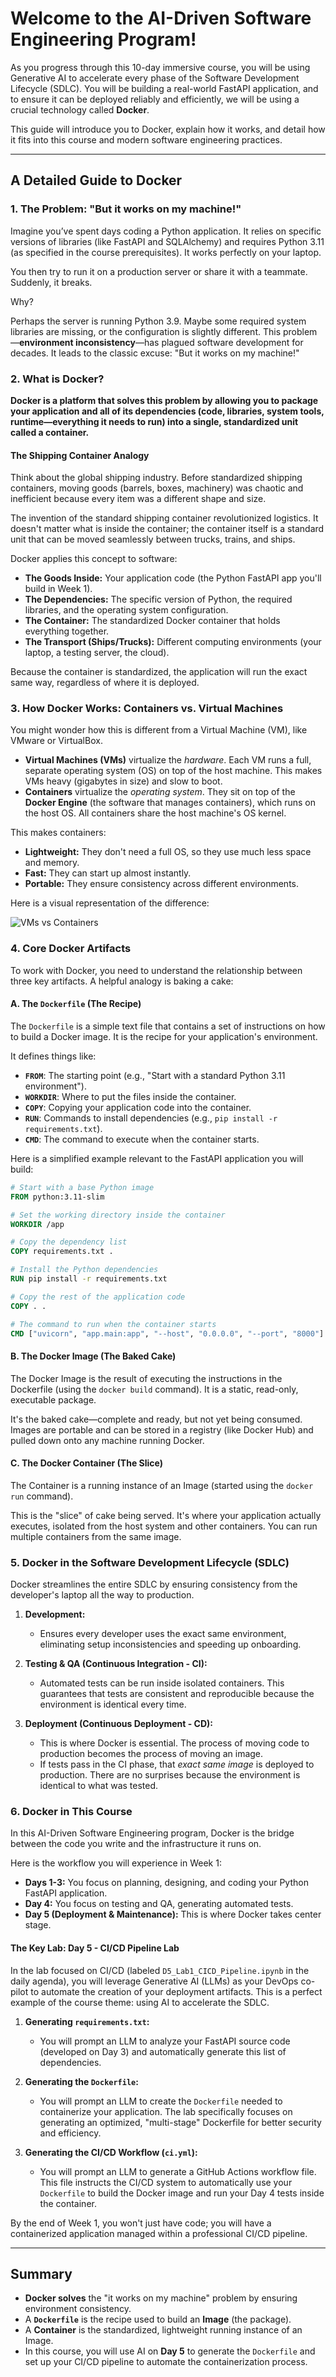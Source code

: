 # Welcome to the AI-Driven Software Engineering Program!

As you progress through this 10-day immersive course, you will be using Generative AI to accelerate every phase of the Software Development Lifecycle (SDLC). You will be building a real-world FastAPI application, and to ensure it can be deployed reliably and efficiently, we will be using a crucial technology called **Docker**.

This guide will introduce you to Docker, explain how it works, and detail how it fits into this course and modern software engineering practices.

-----

## A Detailed Guide to Docker

### 1. The Problem: "But it works on my machine!"

Imagine you’ve spent days coding a Python application. It relies on specific versions of libraries (like FastAPI and SQLAlchemy) and requires Python 3.11 (as specified in the course prerequisites). It works perfectly on your laptop.

You then try to run it on a production server or share it with a teammate. Suddenly, it breaks.

Why?

Perhaps the server is running Python 3.9. Maybe some required system libraries are missing, or the configuration is slightly different. This problem—**environment inconsistency**—has plagued software development for decades. It leads to the classic excuse: "But it works on my machine!"

### 2. What is Docker?

**Docker is a platform that solves this problem by allowing you to package your application and all of its dependencies (code, libraries, system tools, runtime—everything it needs to run) into a single, standardized unit called a container.**

#### The Shipping Container Analogy

Think about the global shipping industry. Before standardized shipping containers, moving goods (barrels, boxes, machinery) was chaotic and inefficient because every item was a different shape and size.

The invention of the standard shipping container revolutionized logistics. It doesn't matter what is inside the container; the container itself is a standard unit that can be moved seamlessly between trucks, trains, and ships.

Docker applies this concept to software:

- **The Goods Inside:** Your application code (the Python FastAPI app you'll build in Week 1).
- **The Dependencies:** The specific version of Python, the required libraries, and the operating system configuration.
- **The Container:** The standardized Docker container that holds everything together.
- **The Transport (Ships/Trucks):** Different computing environments (your laptop, a testing server, the cloud).

Because the container is standardized, the application will run the exact same way, regardless of where it is deployed.

### 3. How Docker Works: Containers vs. Virtual Machines

You might wonder how this is different from a Virtual Machine (VM), like VMware or VirtualBox.

- **Virtual Machines (VMs)** virtualize the *hardware*. Each VM runs a full, separate operating system (OS) on top of the host machine. This makes VMs heavy (gigabytes in size) and slow to boot.
- **Containers** virtualize the *operating system*. They sit on top of the **Docker Engine** (the software that manages containers), which runs on the host OS. All containers share the host machine's OS kernel.

This makes containers:

- **Lightweight:** They don't need a full OS, so they use much less space and memory.
- **Fast:** They can start up almost instantly.
- **Portable:** They ensure consistency across different environments.

Here is a visual representation of the difference:

![VMs vs Containers](https://media.licdn.com/dms/image/v2/D4D12AQGqjSqEGElq1w/article-inline_image-shrink_400_744/article-inline_image-shrink_400_744/0/1688608296456?e=2147483647&v=beta&t=FgkL4P6Yvn0U_UosEH4KylVBmDgRz6r3FXWaDTWap78)

### 4. Core Docker Artifacts

To work with Docker, you need to understand the relationship between three key artifacts. A helpful analogy is baking a cake:

#### A. The `Dockerfile` (The Recipe)

The `Dockerfile` is a simple text file that contains a set of instructions on how to build a Docker image. It is the recipe for your application's environment.

It defines things like:

- **`FROM`**: The starting point (e.g., "Start with a standard Python 3.11 environment").
- **`WORKDIR`**: Where to put the files inside the container.
- **`COPY`**: Copying your application code into the container.
- **`RUN`**: Commands to install dependencies (e.g., `pip install -r requirements.txt`).
- **`CMD`**: The command to execute when the container starts.

Here is a simplified example relevant to the FastAPI application you will build:

```dockerfile
# Start with a base Python image
FROM python:3.11-slim

# Set the working directory inside the container
WORKDIR /app

# Copy the dependency list
COPY requirements.txt .

# Install the Python dependencies
RUN pip install -r requirements.txt

# Copy the rest of the application code
COPY . .

# The command to run when the container starts
CMD ["uvicorn", "app.main:app", "--host", "0.0.0.0", "--port", "8000"]
```

#### B. The Docker Image (The Baked Cake)

The Docker Image is the result of executing the instructions in the Dockerfile (using the `docker build` command). It is a static, read-only, executable package.

It's the baked cake—complete and ready, but not yet being consumed. Images are portable and can be stored in a registry (like Docker Hub) and pulled down onto any machine running Docker.

#### C. The Docker Container (The Slice)

The Container is a running instance of an Image (started using the `docker run` command).

This is the "slice" of cake being served. It's where your application actually executes, isolated from the host system and other containers. You can run multiple containers from the same image.

### 5. Docker in the Software Development Lifecycle (SDLC)

Docker streamlines the entire SDLC by ensuring consistency from the developer's laptop all the way to production.

1. **Development:**
   - Ensures every developer uses the exact same environment, eliminating setup inconsistencies and speeding up onboarding.

2. **Testing & QA (Continuous Integration - CI):**
   - Automated tests can be run inside isolated containers. This guarantees that tests are consistent and reproducible because the environment is identical every time.

3. **Deployment (Continuous Deployment - CD):**
   - This is where Docker is essential. The process of moving code to production becomes the process of moving an image.
   - If tests pass in the CI phase, that *exact same image* is deployed to production. There are no surprises because the environment is identical to what was tested.

### 6. Docker in This Course

In this AI-Driven Software Engineering program, Docker is the bridge between the code you write and the infrastructure it runs on.

Here is the workflow you will experience in Week 1:

- **Days 1-3:** You focus on planning, designing, and coding your Python FastAPI application.
- **Day 4:** You focus on testing and QA, generating automated tests.
- **Day 5 (Deployment & Maintenance):** This is where Docker takes center stage.

#### The Key Lab: Day 5 - CI/CD Pipeline Lab

In the lab focused on CI/CD (labeled `D5_Lab1_CICD_Pipeline.ipynb` in the daily agenda), you will leverage Generative AI (LLMs) as your DevOps co-pilot to automate the creation of your deployment artifacts. This is a perfect example of the course theme: using AI to accelerate the SDLC.

1. **Generating `requirements.txt`:**
   - You will prompt an LLM to analyze your FastAPI source code (developed on Day 3) and automatically generate this list of dependencies.

2. **Generating the `Dockerfile`:**
   - You will prompt an LLM to create the `Dockerfile` needed to containerize your application. The lab specifically focuses on generating an optimized, "multi-stage" Dockerfile for better security and efficiency.

3. **Generating the CI/CD Workflow (`ci.yml`):**
   - You will prompt an LLM to generate a GitHub Actions workflow file. This file instructs the CI/CD system to automatically use your `Dockerfile` to build the Docker image and run your Day 4 tests inside the container.

By the end of Week 1, you won't just have code; you will have a containerized application managed within a professional CI/CD pipeline.

-----

## Summary

- **Docker solves** the "it works on my machine" problem by ensuring environment consistency.
- A **`Dockerfile`** is the recipe used to build an **Image** (the package).
- A **Container** is the standardized, lightweight running instance of an Image.
- In this course, you will use AI on **Day 5** to generate the `Dockerfile` and set up your CI/CD pipeline to automate the containerization process.
